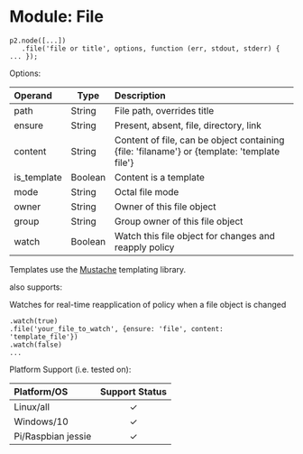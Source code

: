 # Module: File

    p2.node([...])
       .file('file or title', options, function (err, stdout, stderr) { ... });

Options:

| Operand     | Type    | Description                            |
|:------------|---------|:---------------------------------------|
| path        | String  | File path, overrides title             |
| ensure      | String  | Present, absent, file, directory, link |
| content     | String  | Content of file, can be object containing {file: 'filaname'} or {template: 'template file'} |
| is_template | Boolean | Content is a template                  |
| mode        | String  | Octal file mode                        |
| owner       | String  | Owner of this file object              |
| group       | String  | Group owner of this file object        |
| watch       | Boolean | Watch this file object for changes and reapply policy |

Templates use the [Mustache](https://www.npmjs.com/package/mustache) templating library.

also supports:

Watches for real-time reapplication of policy when a file object is changed

    .watch(true)
    .file('your_file_to_watch', {ensure: 'file', content: 'template_file'})
    .watch(false)
    ...

Platform Support (i.e. tested on):

| Platform/OS | Support Status |
|:------------|:--------------:|
| Linux/all   | &#x2713; |
| Windows/10  | &#x2713; |
| Pi/Raspbian jessie  | &#x2713; |
